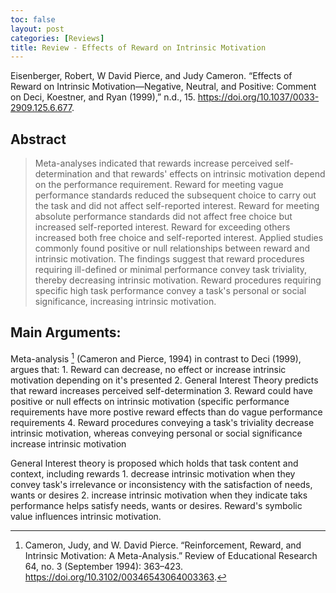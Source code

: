 ```yaml
---
toc: false
layout: post
categories: [Reviews]
title: Review - Effects of Reward on Intrinsic Motivation
---
```

Eisenberger, Robert, W David Pierce, and Judy Cameron. “Effects of Reward on Intrinsic Motivation—Negative, Neutral, and Positive: Comment on Deci, Koestner, and Ryan (1999),” n.d., 15. https://doi.org/10.1037/0033-2909.125.6.677.

## Abstract
> Meta-analyses indicated that rewards increase perceived self-determination and that rewards' effects on intrinsic motivation depend on the performance requirement. Reward for meeting vague performance standards reduced the subsequent choice to carry out the task and did not affect self-reported interest. Reward for meeting absolute performance standards did not affect free choice but increased self-reported interest. Reward for exceeding others increased both free choice and self-reported interest. Applied studies commonly found positive or null relationships between reward and intrinsic motivation. The findings suggest that reward procedures requiring ill-defined or minimal performance convey task triviality, thereby decreasing intrinsic motivation. Reward procedures requiring specific high task performance convey a task's personal or social significance, increasing intrinsic motivation.

## Main Arguments:
Meta-analysis [^1] (Cameron and Pierce, 1994) in contrast to Deci (1999), argues that:
	1. Reward can decrease, no effect or increase intrinsic motivation depending on it's presented
	2. General Interest Theory predicts that reward increases perceived self-determination
	3. Reward could have positive or null effects on intrinsic motivation (specific performance requirements have more postive reward effects than do vague performance requirements
	4. Reward procedures conveying a task's triviality decrease intrinsic motivation, whereas conveying personal or social significance increase intrinsic motivation

General Interest theory is proposed which holds that task content and context, including rewards
	1. decrease intrinsic motivation when they convey task's irrelevance or inconsistency with the satisfaction of needs, wants or desires
	2. increase intrinsic motivation when they indicate taks performance helps satisfy needs, wants or desires.
Reward's symbolic value influences intrinsic motivation.

[^1]: Cameron, Judy, and W. David Pierce. “Reinforcement, Reward, and Intrinsic Motivation: A Meta-Analysis.” Review of Educational Research 64, no. 3 (September 1994): 363–423. https://doi.org/10.3102/00346543064003363.
